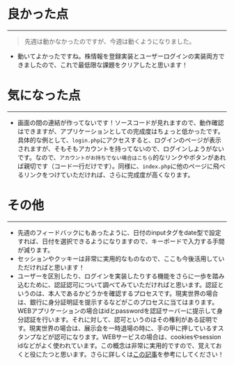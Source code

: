 # 良かった点
---
> 先週は動かなかったのですが、今週は動くようになりました。
- 動いてよかったですね。株情報を登録実装とユーザーログインの実装両方できましたので、これで最低限な課題をクリアしたと思います！

# 気になった点
---
- 画面の間の連結が作ってないです！ソースコードが見れますので、動作確認はできますが、アプリケーションとしての完成度はちょっと低かったです。具体的な例として、`login.php`にアクセスすると、ログインのページが表示されますが、そもそもアカウントを持ってないので、ログインしようがないです。なので、`アカウントがお持ちでない場合はこちら`的なリンクやボタンがあれば親切です（コード一行だけです）。同様に、`index.php`に他のページに飛べるリンクをつけていただければ、さらに完成度が高くなります。

# その他
---
- 先週のフィードバックにもあったように、日付のinputタグをdate型で設定すれば、日付を選択できるようになりますので、キーボードで入力する手間が減ります。
- セッションやクッキーは非常に実用的なものなので、ここも今後活用していただければと思います！
- ユーザーを区別したり、ログインを実装したりする機能をさらに一歩を踏み込むために、認証認可について調べてみていただければと思います。認証というのは、本人であるかどうかを確認するプロセスです。現実世界の場合は、銀行に身分証明証を提示するなどがこのプロセスに当てはまります。WEBアプリケーションの場合はidとpasswordを認証サーバーに提示して身分認証を行います。それに対して、認可というのはその権利がある証明です。現実世界の場合は、展示会を一時退場の時に、手の甲に押しているすスタンプなどが認可になります。WEBサービスの場合は、cookiesやsession idなどがよく使われています。この概念は非常に実用的ですので、覚えておくと役にたつと思います。さらに詳しくは[この記事](https://dev.classmethod.jp/security/authentication-and-authorization/)を参考にしてください！




